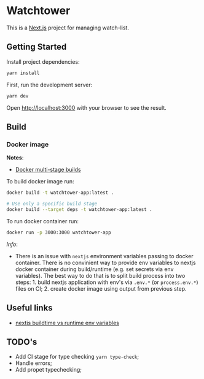# Watchtower

This is a [Next.js](https://nextjs.org/) project for managing watch-list.

## Getting Started

Install project dependencies:

```sh
yarn install
```

First, run the development server:

```bash
yarn dev
```

Open [http://localhost:3000](http://localhost:3000) with your browser to see the result.

## Build

### Docker image

**Notes**:

- [Docker multi-stage builds](https://docs.docker.com/build/building/multi-stage/#use-multi-stage-builds)

To build docker image run:

```sh
docker build -t watchtower-app:latest .

# Use only a specific build stage
docker build --target deps -t watchtower-app:latest .
```

To run docker container run:

```sh
docker run -p 3000:3000 watchtower-app
```

_Info_:

- There is an issue with `nextjs` environment variables passing to docker container. There is no convinient way to provide env variables to nextjs docker container during build/runtime (e.g. set secrets via env variables). The best way to do that is to split build process into two steps: 1. build nextjs application with env's via `.env.*` (or `process.env.*`) files on CI; 2. create docker image using output from previous step.

## Useful links

- [nextjs buildtime vs runtime env variables](https://www.saltycrane.com/blog/2021/04/buildtime-vs-runtime-environment-variables-nextjs-docker/)

## TODO's

- Add CI stage for type checking `yarn type-check`;
- Handle errors;
- Add propet typechecking;
